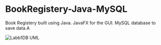 # BookRegistery-Java-MySQL
Book Registery built using Java. JavaFX for the GUI. MySQL database to save data.A

![Labb1DB UML](https://user-images.githubusercontent.com/62612527/156082032-a85ae1fc-8977-4fed-9c27-59372f28b696.png)
